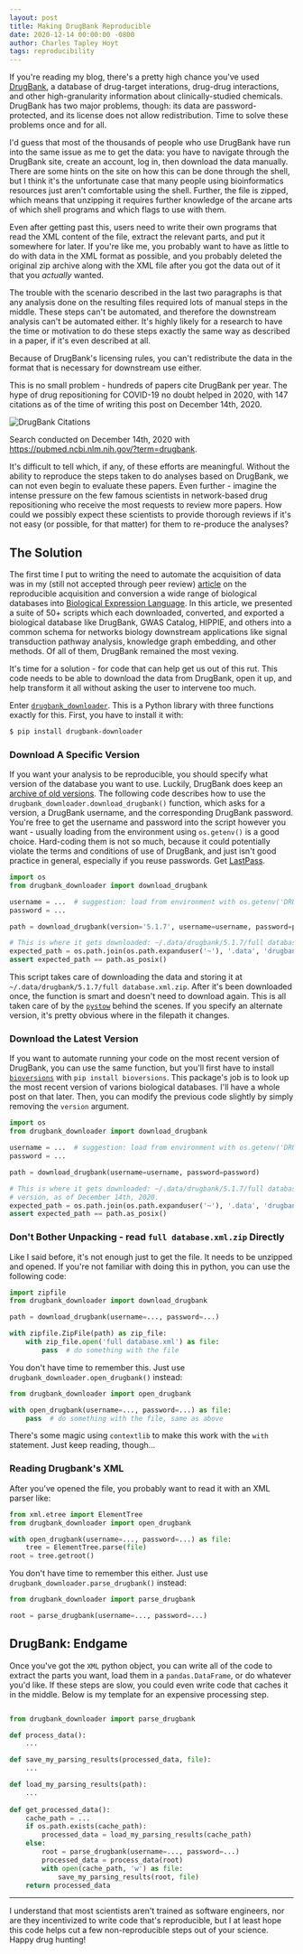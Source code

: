 ```yaml
---
layout: post
title: Making DrugBank Reproducible
date: 2020-12-14 00:00:00 -0800
author: Charles Tapley Hoyt
tags: reproducibility
---
```

If you're reading my blog, there's a pretty high chance you've used
[DrugBank](https://go.drugbank.com/), a database of drug-target
interations, drug-drug interactions, and other high-granularity information
about clinically-studied chemicals. DrugBank has two major problems, though:
its data are password-protected, and its license does not allow redistribution.
Time to solve these problems once and for all.

I'd guess that most of the thousands of people who use DrugBank have run into
the same issue as me to get the data: you have to navigate through the DrugBank
site, create an account, log in, then download the data manually. There are some
hints on the site on how this can be done through the shell, but I think it's
the unfortunate case that many people using bioinformatics resources just aren't
comfortable using the shell. Further, the file is zipped, which means that
unzipping it requires further knowledge of the arcane arts of which shell programs
and which flags to use with them.

Even after getting past this, users need to write their own programs that read
the XML content of the file, extract the relevant parts, and put it somewhere
for later. If you're like me, you probably want to have as little to do with data
in the  XML format as possible, and you probably deleted the original zip archive
along with the XML file after you got the data out of it that you *actually* wanted.

The trouble with the scenario described in the last two paragraphs is that any
analysis done on the resulting files required lots of manual steps in the middle.
These steps can't be automated, and therefore the downstream analysis can't be
automated either. It's highly likely for a research to have the time or motivation
to do these steps exactly the same way as described in a paper, if it's even described
at all. 

Because of DrugBank's licensing rules, you can't redistribute the data in the
format that is necessary for downstream use either.

This is no small problem - hundreds of papers cite DrugBank per year. The hype
of drug repositioning for COVID-19 no doubt helped in 2020, with 147
citations as of the time of writing this post on December 14th, 2020.

![DrugBank Citations](/img/drugbank_citations.png)

Search conducted on December 14th, 2020 with https://pubmed.ncbi.nlm.nih.gov/?term=drugbank.

It's difficult to tell which, if any, of these efforts are meaningful. Without the
ability to reproduce the steps taken to do analyses based on DrugBank, we can not
even begin to evaluate these papers. Even further - imagine the intense pressure
on the few famous scientists in network-based drug repositioning who receive the
most requests to review more papers. How could we possibly expect these scientists
to provide thorough reviews if it's not easy (or possible, for that matter) 
for them to re-produce the analyses?

## The Solution

The first time I put to writing the need to automate the acquisition of data
was in my (still not accepted through peer review)  [article](https://www.biorxiv.org/content/10.1101/631812v1)
on the reproducible acquisition and conversion a wide range of biological databases into
[Biological Expression Language](https://biological-expression-language.github.io). In this
article, we presented a suite of 50+ scripts which each downloaded, converted, and exported
a biological database like DrugBank, GWAS Catalog, HIPPIE, and others into a common schema
for networks biology downstream applications like signal transduction pathway analysis, knowledge
graph embedding, and other methods. Of all of them, DrugBank remained the most vexing.

It's time for a solution - for code that can help get us out of this rut. This code needs to
be able to download the data from DrugBank, open it up, and help transform it all without asking
the user to intervene too much.

Enter [`drugbank_downloader`](https://github.com/cthoyt/drugbank_downloader).
This is a Python library with three functions exactly for this. First, you have to install it with:

```bash
$ pip install drugbank-downloader
```

### Download A Specific Version

If you want your analysis to be reproducible, you should specify what version of the database
you want to use. Luckily, DrugBank does keep an [archive of old versions](https://go.drugbank.com/releases).
The following code describes how to use the `drugbank_downloader.download_drugbank()` function, which
asks for a version, a DrugBank username, and the corresponding DrugBank password. You're free to get
the username and password into the script however you want - usually loading from the environment
using `os.getenv()` is a good choice. Hard-coding them is not so much, because it could potentially
violate the terms and conditions of use of DrugBank, and just isn't good practice in general, especially
if you reuse passwords. Get [LastPass](https://www.lastpass.com).

```python
import os
from drugbank_downloader import download_drugbank

username = ...  # suggestion: load from environment with os.getenv('DRUGBANK_USERNAME')
password = ...

path = download_drugbank(version='5.1.7', username=username, password=password)

# This is where it gets downloaded: ~/.data/drugbank/5.1.7/full database.xml.zip
expected_path = os.path.join(os.path.expanduser('~'), '.data', 'drugbank', '5.1.7', 'full database.xml.zip')
assert expected_path == path.as_posix()
```

This script takes care of downloading the data and storing it at
`~/.data/drugbank/5.1.7/full database.xml.zip`. After it's been downloaded once, the function is smart
and doesn't need to download again. This is all taken care of by the [`pystow`](https://github.com/cthoyt/pystow)
behind the scenes. If you specify an alternate version, it's pretty obvious where in the filepath it changes.

### Download the Latest Version

If you want to automate running your code on the most recent version of DrugBank, you
can use the same function, but you'll first have to install [`bioversions`](https://github.com/cthoyt/bioversions)
with `pip install bioversions`. This package's job is to look up the most recent version of
varions biological databases. I'll have a whole post on that later. Then, you can modify the
previous code slightly by simply removing the `version` argument.

```python
import os
from drugbank_downloader import download_drugbank

username = ...  # suggestion: load from environment with os.getenv('DRUGBANK_USERNAME')
password = ...

path = download_drugbank(username=username, password=password)

# This is where it gets downloaded: ~/.data/drugbank/5.1.7/full database.xml.zip based on the latest
# version, as of December 14th, 2020.
expected_path = os.path.join(os.path.expanduser('~'), '.data', 'drugbank', '5.1.7', 'full database.xml.zip')
assert expected_path == path.as_posix()
```

### Don't Bother Unpacking - read `full database.xml.zip` Directly

Like I said before, it's not enough just to get the file. It needs to be unzipped and opened.
If you're not familiar with doing this in python, you can use the following code:
```python
import zipfile
from drugbank_downloader import download_drugbank

path = download_drugbank(username=..., password=...)

with zipfile.ZipFile(path) as zip_file:
    with zip_file.open('full database.xml') as file:
        pass  # do something with the file
```

You don't have time to remember this. Just use `drugbank_downloader.open_drugbank()` instead:

```python
from drugbank_downloader import open_drugbank

with open_drugbank(username=..., password=...) as file:
    pass  # do something with the file, same as above
```

There's some magic using `contextlib` to make this work with the `with` statement. Just keep reading, though...

### Reading Drugbank's XML

After you've opened the file, you probably want to read it with an XML parser like:

```python
from xml.etree import ElementTree
from drugbank_downloader import open_drugbank

with open_drugbank(username=..., password=...) as file:
    tree = ElementTree.parse(file)
root = tree.getroot()
```

You don't have time to remember this either. Just use `drugbank_downloader.parse_drugbank()` instead:

```python
from drugbank_downloader import parse_drugbank

root = parse_drugbank(username=..., password=...)
```

## DrugBank: Endgame

Once you've got the `XML` python object, you can write all of the code to extract the parts you
want, load them in a `pandas.DataFrame`, or do whatever you'd like. If these steps are slow,
you could even write code that caches it in the middle. Below is my template for an
expensive processing step.

```python

from drugbank_downloader import parse_drugbank

def process_data():
    ...

def save_my_parsing_results(processed_data, file):
    ...

def load_my_parsing_results(path):
    ...
    
def get_processed_data():
    cache_path = ...
    if os.path.exists(cache_path):
        processed_data = load_my_parsing_results(cache_path)
    else:
        root = parse_drugbank(username=..., password=...)
        processed_data = process_data(root)
        with open(cache_path, 'w') as file:
            save_my_parsing_results(root, file)
    return processed_data
```

---
I understand that most scientists aren't trained as software engineers, nor are they
incentivized to write code that's reproducible, but I at least hope this code
helps cut a few non-reproducible steps out of your science. Happy drug hunting!
